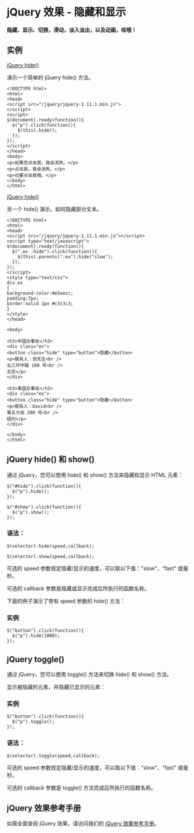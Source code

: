 
# jQuery 效果 - 隐藏和显示




**隐藏、显示、切换，滑动，淡入淡出，以及动画，哇哦！**

## 实例



[jQuery hide()](/tiy/t.asp?f=jquery_hide)

演示一个简单的 jQuery hide() 方法。

```
<!DOCTYPE html>
<html>
<head>
<script src="/jquery/jquery-1.11.1.min.js">
</script>
<script>
$(document).ready(function(){
  $("p").click(function(){
    $(this).hide();
  });
});
</script>
</head>
<body>
<p>如果您点击我，我会消失。</p>
<p>点击我，我会消失。</p>
<p>也要点击我哦。</p>
</body>
</html>

```

[jQuery hide()](/tiy/t.asp?f=jquery_hide_explanations)

另一个 hide() 演示。如何隐藏部分文本。

```
<!DOCTYPE html>
<html>
<head>
<script src="/jquery/jquery-1.11.1.min.js"></script>
<script type="text/javascript">
$(document).ready(function(){
  $(".ex .hide").click(function(){
    $(this).parents(".ex").hide("slow");
  });
});
</script>
<style type="text/css"> 
div.ex
{
background-color:#e5eecc;
padding:7px;
border:solid 1px #c3c3c3;
}
</style>
</head>

<body>

<h3>中国办事处</h3>
<div class="ex">
<button class="hide" type="button">隐藏</button>
<p>联系人：张先生<br /> 
北三环中路 100 号<br />
北京</p>
</div>

<h3>美国办事处</h3>
<div class="ex">
<button class="hide" type="button">隐藏</button>
<p>联系人：David<br /> 
第五大街 200 号<br />
纽约</p>
</div>

</body>
</html>

```



## jQuery hide() 和 show()

通过 jQuery，您可以使用 hide() 和 show() 方法来隐藏和显示 HTML 元素：

```
$("#hide").click(function(){
  $("p").hide();
});

$("#show").click(function(){
  $("p").show();
});

```



### 语法：

```
$(selector).hide(speed,callback);

$(selector).show(speed,callback);

```

可选的 speed 参数规定隐藏/显示的速度，可以取以下值："slow"、"fast" 或毫秒。

可选的 callback 参数是隐藏或显示完成后所执行的函数名称。

下面的例子演示了带有 speed 参数的 hide() 方法：

### 实例

```
$("button").click(function(){
  $("p").hide(1000);
});

```



## jQuery toggle()

通过 jQuery，您可以使用 toggle() 方法来切换 hide() 和 show() 方法。

显示被隐藏的元素，并隐藏已显示的元素：

### 实例

```
$("button").click(function(){
  $("p").toggle();
});

```



### 语法：

```
$(selector).toggle(speed,callback);
```

可选的 speed 参数规定隐藏/显示的速度，可以取以下值："slow"、"fast" 或毫秒。

可选的 callback 参数是 toggle() 方法完成后所执行的函数名称。

## jQuery 效果参考手册

如需全面查阅 jQuery 效果，请访问我们的 [jQuery 效果参考手册](/jquery/jquery_ref_effects.asp "jQuery 参考手册 - 效果")。




